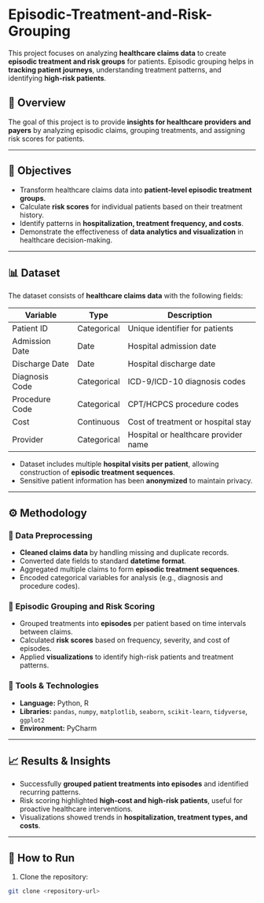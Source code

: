 # Episodic-Treatment-and-Risk-Grouping
This project focuses on analyzing **healthcare claims data** to create **episodic treatment and risk groups** for patients. Episodic grouping helps in **tracking patient journeys**, understanding treatment patterns, and identifying **high-risk patients**.  


## 📘 Overview  
The goal of this project is to provide **insights for healthcare providers and payers** by analyzing episodic claims, grouping treatments, and assigning risk scores for patients.

---

## 🎯 Objectives  
- Transform healthcare claims data into **patient-level episodic treatment groups**.  
- Calculate **risk scores** for individual patients based on their treatment history.  
- Identify patterns in **hospitalization, treatment frequency, and costs**.  
- Demonstrate the effectiveness of **data analytics and visualization** in healthcare decision-making.  

---

## 📊 Dataset  
The dataset consists of **healthcare claims data** with the following fields:  

| Variable | Type | Description |
|----------|------|-------------|
| Patient ID | Categorical | Unique identifier for patients |
| Admission Date | Date | Hospital admission date |
| Discharge Date | Date | Hospital discharge date |
| Diagnosis Code | Categorical | ICD-9/ICD-10 diagnosis codes |
| Procedure Code | Categorical | CPT/HCPCS procedure codes |
| Cost | Continuous | Cost of treatment or hospital stay |
| Provider | Categorical | Hospital or healthcare provider name |

- Dataset includes multiple **hospital visits per patient**, allowing construction of **episodic treatment sequences**.  
- Sensitive patient information has been **anonymized** to maintain privacy.  

---

## ⚙️ Methodology  

### 🔹 Data Preprocessing  
- **Cleaned claims data** by handling missing and duplicate records.  
- Converted date fields to standard **datetime format**.  
- Aggregated multiple claims to form **episodic treatment sequences**.  
- Encoded categorical variables for analysis (e.g., diagnosis and procedure codes).  

### 🔹 Episodic Grouping and Risk Scoring  
- Grouped treatments into **episodes** per patient based on time intervals between claims.  
- Calculated **risk scores** based on frequency, severity, and cost of episodes.  
- Applied **visualizations** to identify high-risk patients and treatment patterns.  

### 🔹 Tools & Technologies  
- **Language:** Python, R  
- **Libraries:** `pandas`, `numpy`, `matplotlib`, `seaborn`, `scikit-learn`, `tidyverse`, `ggplot2`  
- **Environment:** PyCharm
---

## 📈 Results & Insights  
- Successfully **grouped patient treatments into episodes** and identified recurring patterns.  
- Risk scoring highlighted **high-cost and high-risk patients**, useful for proactive healthcare interventions.  
- Visualizations showed trends in **hospitalization, treatment types, and costs**.  

---

## 🔧 How to Run  
1. Clone the repository:  
```bash
git clone <repository-url>
